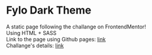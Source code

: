 # Fylo Dark Theme
A static page following the challange on FrontendMentor!\
Using HTML + SASS\
Link to the page using Github pages: [link](https://nnkhuongduy.github.io/fylo-dark-theme/)\
Challange's details: [link](https://www.frontendmentor.io/challenges/fylo-dark-theme-landing-page-5ca5f2d21e82137ec91a50fd)